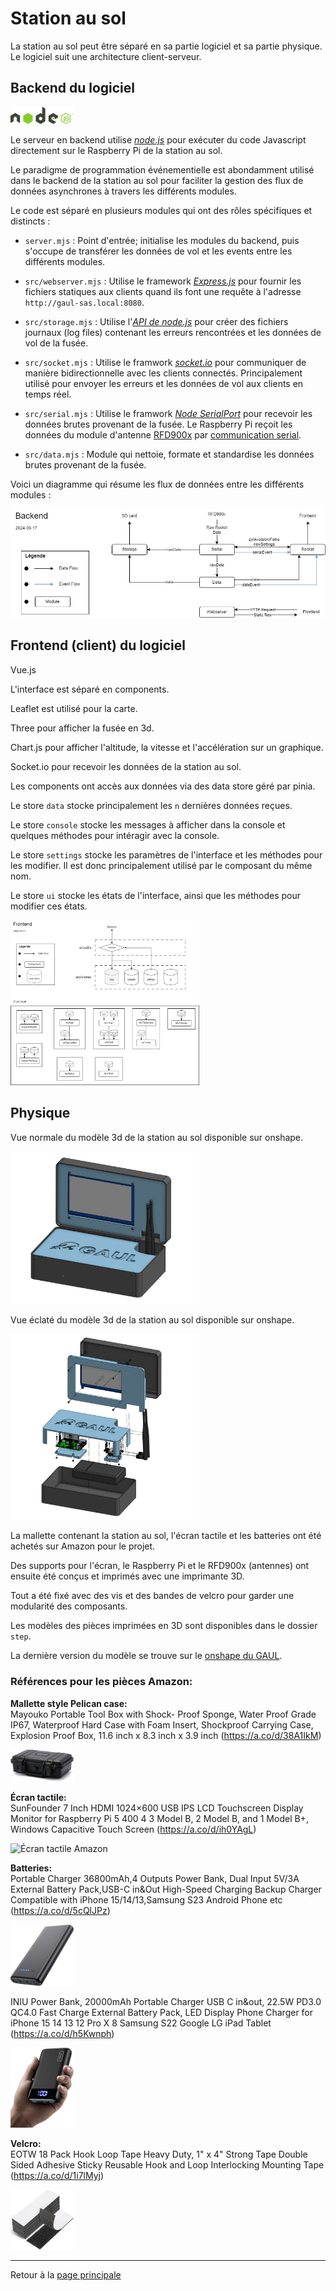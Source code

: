 # Station au sol

La station au sol peut être séparé en sa partie logiciel et sa partie physique. Le logiciel suit une architecture client-serveur.

## Backend du logiciel

<img src="./software/nodejs.png" alt="Station au sol vue normale" width=20%><br>

Le serveur en backend utilise [_node.js_](https://nodejs.org/) pour exécuter du code Javascript directement sur le Raspberry Pi de la station au sol.

Le paradigme de programmation événementielle est abondamment utilisé dans le backend de la station au sol pour faciliter la gestion des flux de données asynchrones à travers les différents modules.

Le code est séparé en plusieurs modules qui ont des rôles spécifiques et distincts :

-   `server.mjs` : Point d'entrée; initialise les modules du backend, puis s'occupe de transférer les données de vol et les events entre les différents modules.

-   `src/webserver.mjs` : Utilise le framework [_Express.js_](https://expressjs.com/) pour fournir les fichiers statiques aux clients quand ils font une requête à l'adresse `http://gaul-sas.local:8080`.

-   `src/storage.mjs` : Utilise l'[_API de node.js_](https://nodejs.org/api/fs.html#file-system) pour créer des fichiers journaux (log files) contenant les erreurs rencontrées et les données de vol de la fusée.

-   `src/socket.mjs` : Utilise le framwork [_socket.io_](https://socket.io/) pour communiquer de manière bidirectionnelle avec les clients connectés. Principalement utilisé pour envoyer les erreurs et les données de vol aux clients en temps réel.

-   `src/serial.mjs` : Utilise le framwork [_Node SerialPort_](https://serialport.io/) pour recevoir les données brutes provenant de la fusée. Le Raspberry Pi reçoit les données du module d'antenne [RFD900x](https://rfdesign.com.au/modems/) par [communication serial](https://learn.sparkfun.com/tutorials/serial-communication/all).

-   `src/data.mjs` : Module qui nettoie, formate et standardise les données brutes provenant de la fusée.

Voici un diagramme qui résume les flux de données entre les différents modules :

<img src="./software/diagram_backend.drawio.png" alt="Diagramme du backend">

## Frontend (client) du logiciel

Vue.js

L'interface est séparé en components.

Leaflet est utilisé pour la carte.

Three pour afficher la fusée en 3d.

Chart.js pour afficher l'altitude, la vitesse et l'accélération sur un graphique.

Socket.io pour recevoir les données de la station au sol.

Les components ont accès aux données via des data store géré par pinia.

Le store `data` stocke principalement les `n` dernières données reçues.

Le store `console` stocke les messages à afficher dans la console et quelques méthodes pour intéragir avec la console.

Le store `settings` stocke les paramètres de l'interface et les méthodes pour les modifier. Il est donc principalement utilisé par le composant du même nom.

Le store `ui` stocke les états de l'interface, ainsi que les méthodes pour modifier ces états.

<img src="./software/diagram_frontend.drawio.png" alt="Diagramme du frontend" width=60%>

## Physique

Vue normale du modèle 3d de la station au sol disponible sur onshape.

<img src="./hardware/normal.png" alt="Station au sol vue normale" width=60%>

Vue éclaté du modèle 3d de la station au sol disponible sur onshape.

<img src="./hardware/explode.png" alt="Station au sol vue normale" width=60%><br>

La mallette contenant la station au sol, l'écran tactile et les batteries ont été achetés sur Amazon pour le projet.

Des supports pour l'écran, le Raspberry Pi et le RFD900x (antennes) ont ensuite été conçus et imprimés avec une imprimante 3D.

Tout a été fixé avec des vis et des bandes de velcro pour garder une modularité des composants.

Les modèles des pièces imprimées en 3D sont disponibles dans le dossier `step`.

La dernière version du modèle se trouve sur le [onshape du GAUL](https://gaulfsg.onshape.com/).

### Références pour les pièces Amazon:

**Mallette style Pelican case:** \
Mayouko Portable Tool Box with Shock- Proof Sponge, Water Proof Grade IP67, Waterproof Hard Case with Foam Insert, Shockproof Carrying Case, Explosion Proof Box, 11.6 inch x 8.3 inch x 3.9 inch (https://a.co/d/38A1IkM)

<img src="./hardware/mallette_amazon.jpg" alt="Mallette Amazon" width=20%><br>

**Écran tactile:** \
SunFounder 7 Inch HDMI 1024×600 USB IPS LCD Touchscreen Display Monitor for Raspberry Pi 5 400 4 3 Model B, 2 Model B, and 1 Model B+, Windows Capacitive Touch Screen (https://a.co/d/ih0YAgL)

<img src="./hardware/écran_amazon.jpg" alt="Écran tactile Amazon" width=20%><br>

**Batteries:** \
Portable Charger 36800mAh,4 Outputs Power Bank, Dual Input 5V/3A External Battery Pack,USB-C in&Out High-Speed Charging Backup Charger Compatible with iPhone 15/14/13,Samsung S23 Android Phone etc (https://a.co/d/5cQlJPz)

<img src="./hardware/batt1_amazon.jpg" alt="Batterie 1 Amazon" width=20%><br>

INIU Power Bank, 20000mAh Portable Charger USB C in&out, 22.5W PD3.0 QC4.0 Fast Charge External Battery Pack, LED Display Phone Charger for iPhone 15 14 13 12 Pro X 8 Samsung S22 Google LG iPad Tablet (https://a.co/d/h5Kwnph)

<img src="./hardware/batt2_amazon.jpg" alt="Batterie 2 Amazon" width=20%><br>

**Velcro:** \
EOTW 18 Pack Hook Loop Tape Heavy Duty, 1" x 4" Strong Tape Double Sided Adhesive Sticky Reusable Hook and Loop Interlocking Mounting Tape (https://a.co/d/1i7lMyj)

<img src="./hardware/velcro_amazon.jpg" alt="Velcro Amazon" width=20%>

---

Retour à la [page principale](../README.md)
